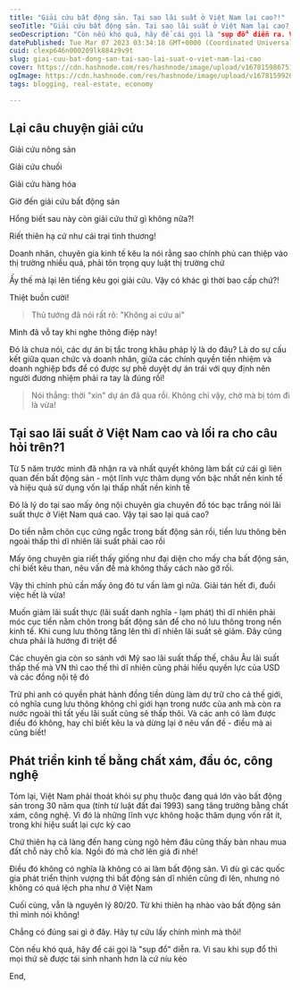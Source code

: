 ```yaml
---
title: "Giải cứu bất động sản. Tại sao lãi suất ở Việt Nam lại cao?!"
seoTitle: "Giải cứu bất động sản. Tại sao lãi suất ở Việt Nam lại cao?!"
seoDescription: "Còn nếu khó quá, hãy để cái gọi là "sụp đổ" diễn ra. Vì sau khi sụp đổ thì mọi thứ sẽ được tái sinh nhanh hơn là cứ níu kéo"
datePublished: Tue Mar 07 2023 03:34:18 GMT+0000 (Coordinated Universal Time)
cuid: clexp646n000209lk884z9v9t
slug: giai-cuu-bat-dong-san-tai-sao-lai-suat-o-viet-nam-lai-cao
cover: https://cdn.hashnode.com/res/hashnode/image/upload/v1678159867519/4278bead-4c73-4fb1-8a4c-fc744ee141d0.jpeg
ogImage: https://cdn.hashnode.com/res/hashnode/image/upload/v1678159926827/7a88f7fc-c8e4-4830-85b9-e4d2a67bcbbc.jpeg
tags: blogging, real-estate, economy

---
```


## Lại câu chuyện giải cứu

Giải cứu nông sản

Giải cứu chuối

Giải cứu hàng hóa

Giờ đến giải cứu bất động sản

Hổng biết sau này còn giải cứu thứ gì không nữa?!

Riết thiên hạ cứ như cái trại tình thương!

Doanh nhân, chuyên gia kinh tế kêu la nói rằng sao chính phủ can thiệp vào thị trường nhiều quá, phải tôn trọng quy luật thị trường chứ

Ấy thế mà lại lên tiếng kêu gọi giải cứu. Vậy có khác gì thời bao cấp chứ?!

Thiệt buồn cười!

> Thủ tướng đã nói rất rõ: "Không ai cứu ai"

Mình đã vỗ tay khi nghe thông điệp này!

Đó là chưa nói, các dự án bị tắc trong khâu pháp lý là do đâu? Là do sự cấu kết giữa quan chức và doanh nhân, giữa các chính quyền tiền nhiệm và doanh nghiệp bđs để có được sự phê duyệt dự án trái với quy định nên người đương nhiệm phải ra tay là đúng rồi!

> Nói thẳng: thời "xin" dự án đã qua rồi. Không chỉ vậy, chờ mà bị tóm đi là vừa!

## Tại sao lãi suất ở Việt Nam cao và lối ra cho câu hỏi trên?1

Từ 5 năm trước mình đã nhận ra và nhất quyết không làm bất cứ cái gì liên quan đến bất động sản - một lĩnh vực thâm dụng vốn bậc nhất nền kinh tế và hiệu quả sử dụng vốn lại thấp nhất nền kinh tế

Đó là lý do tại sao mấy ông nội chuyên gia chuyên đồ tóc bạc trắng nói lãi suất thực ở Việt Nam quá cao. Vậy tại sao lại quá cao?

Do tiền nằm chôn cục cứng ngắc trong bất động sản rồi, tiền lưu thông bên ngoài thấp thì dĩ nhiên lãi suất phải cao rồi

Mấy ông chuyên gia riết thấy giống như đại diện cho mấy cha bất động sản, chỉ biết kêu than, nêu vấn đề mà không thấy cách nào gỡ rối.

Vậy thì chính phủ cần mấy ông đó tư vấn làm gì nữa. Giải tán hết đi, đuổi việc hết là vừa!

Muốn giảm lãi suất thực (lãi suất danh nghĩa - lạm phát) thì dĩ nhiên phải móc cục tiền nằm chôn trong bất động sản để cho nó lưu thông trong nền kinh tế. Khi cung lưu thông tăng lên thì dĩ nhiên lãi suất sẽ giảm. Đây cũng chưa phải là hướng đi triệt để

Các chuyên gia còn so sánh với Mỹ sao lãi suất thấp thế, châu Âu lãi suất thấp thế mà VN thì cao thế thì dĩ nhiên cũng phải hiểu quyền lực của USD và các đồng nội tệ đó

Trừ phi anh có quyền phát hành đồng tiền dùng làm dự trữ cho cả thế giới, có nghĩa cung lưu thông không chỉ giới hạn trong nước của anh mà còn ra nước ngoài thì tất yếu lãi suất cũng sẽ thấp thôi. Và các anh có làm được điều đó không, hay chỉ biết kêu la và dừng lại ở nêu vấn đề - điều mà ai cũng biết!

## Phát triển kinh tế bằng chất xám, đầu óc, công nghệ

Tóm lại, Việt Nam phải thoát khỏi sự phụ thuộc đang quá lớn vào bất động sản trong 30 năm qua (tính từ luật đất đai 1993) sang tăng trưởng bằng chất xám, công nghệ. Vì đó là những lĩnh vực không hoặc thâm dụng vốn rất ít, trong khi hiệu suất lại cực kỳ cao

Chứ thiên hạ cả làng đến hang cùng ngõ hẻm đâu cũng thấy bàn nhau mua đất chỗ này chỗ kia. Ngồi đó mà chờ lên giá đi nhé!

Điều đó không có nghĩa là không có ai làm bất động sản. Vì dù gì các quốc gia phát triển thịnh vượng thì bất động sản dĩ nhiên cũng đi lên, nhưng nó không có quá lệch pha như ở Việt Nam

Cuối cùng, vẫn là nguyên lý 80/20. Từ khi thiên hạ nhào vào bất động sản thì mình nói không!

Chẳng có đúng sai gì ở đây. Hãy tự cứu lấy chính mình mà thôi!

Còn nếu khó quá, hãy để cái gọi là "sụp đổ" diễn ra. Vì sau khi sụp đổ thì mọi thứ sẽ được tái sinh nhanh hơn là cứ níu kéo

End,